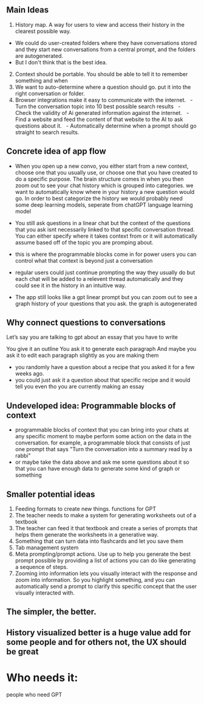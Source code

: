 
## Main Ideas
1. History map. A way for users to view and access their history in the clearest possible way.
- We could do user-created folders where they have conversations stored and they start new conversations from a central prompt, and the folders are autogenerated.
- But I don't think that is the best idea.
2. Context should be portable. You should be able to tell it to remember something and when
3. We want to auto-determine where a question should go. put it into the right conversation or folder.
4.  Browser integrations make it easy to communicate with the internet. 
  - Turn the conversation topic into 10 best possible search results
  - Check the validity of Ai generated information against the internet.
  - Find a website and feed the content of that website to the AI to ask questions about it.
  - Automatically determine when a prompt should go straight to search results.


## Concrete idea of app flow
- When you open up a new convo, you either start from a new context, choose one
that you usually use, or choose one that you have created to do a specific
purpose. The brain structure comes in when you then zoom out to see your chat
history which is grouped into categories. we want to automatically know where
in your history a new question would go. In order to best categorize the
history we would probably need some deep learning models, seperate from chatGPT
language learning model

- You still ask questions in a linear chat but the context of the questions that
you ask isnt necessarily linked to that specific conversation thread. You can
either specify where it takes context from or it will automatically assume
based off of the topic you are promping about. 
- this is where the programmable blocks come in for power users you can control what that context is beyond just a conversation
- regular users could just continue prompting the way they usually do but each chat will be added to a relevent thread automatically and they could see it in the history in an intuitive way.

- The app still looks like a gpt linear prompt but you can zoom out to see a graph
history of your questions that you ask. the graph is autogenerated

## Why connect questions to conversations
Let’s say you are talking to gpt about an essay that you have to write 

You give it an outline
You ask it to generate each paragraph 
And maybe you ask it to edit each paragraph slightly as you are making them

- you randomly have a question about a recipe that you asked it for a few weeks ago. 
- you could just ask it a question about that specific recipe and it would tell you even tho you are currently making an essay


## Undeveloped idea: Programmable blocks of context 
- programmable blocks of context that you can bring into your chats at any specific moment to maybe perform some action on the data in the conversation.
for example, a programmable block that consists of just one prompt that says "Turn the conversation into a summary read by a rabbi" 
- or maybe take the data above and ask me some questions about it so that you can have enough data to generate some kind of graph or something

## Smaller potential ideas
1. Feeding formats to create new things. functions for GPT
2. The teacher needs to make a system for generating worksheets out of a textbook
3. The teacher can feed it that textbook and create a series of prompts that helps them generate the worksheets in a generative way.
4. Something that can turn data into flashcards and let you save them
5. Tab management system
6. Meta prompting/prompt actions. Use up to help you generate the best prompt possible by providing a list of actions you can do like generating a sequence of steps.
7. Zooming into information lets you visually interact with the response and zoom into information. So you highlight something, and you can automatically send a
prompt to clarify this specific concept that the user visually interacted with.

## The simpler, the better. 
## History visualized better is a huge value add for some people and for others not, the UX should be great


# Who needs it:
people who need GPT 
